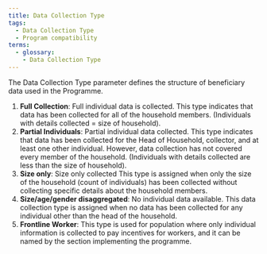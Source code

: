 ```yaml
---
title: Data Collection Type
tags:
  - Data Collection Type
  - Program compatibility
terms:
  - glossary:
    - Data Collection Type
---
```


The Data Collection Type parameter defines the structure of beneficiary data used in the Programme. 
 

1. __Full Collection__: Full individual data is collected. This type indicates that data has been collected for all of the household members. (Individuals with details collected = size of household).
1. __Partial Individuals__: Partial individual data collected. This type indicates that data has been collected for the Head of Household, collector, and at least one other individual. However, data collection has not covered every member of the household. (Individuals with details collected are less than the size of household).
1. __Size only__: Size only collected This type is assigned when only the size of the household (count of individuals) has been collected without collecting specific details about the household members.
1. __Size/age/gender disaggregated__: No individual data available. This data collection type is assigned when no data has been collected for any individual other than the head of the household.
1. __Frontline Worker__: This type is used for population where only individual information is collected to pay incentives for workers, and it can be named by the section implementing the programme. 
